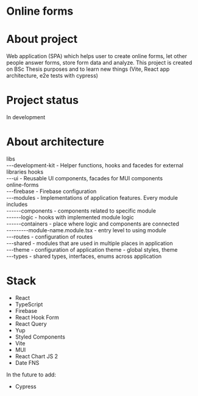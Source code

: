 # Online forms

# About project
Web application (SPA) which helps user to create online forms, let other people answer forms, store form data and analyze.
This project is created on BSc Thesis purposes and to learn new things (Vite, React app architecture, e2e tests with cypress)

# Project status
In development

# About architecture
libs\
---development-kit - Helper functions, hooks and facedes for external libraries hooks\
---ui - Reusable UI components, facades for MUI components\
online-forms\
---firebase - Firebase configuration\
---modules - Implementations of application features. Every module includes\
------components - components related to specific module\
------logic - hooks with implemented module logic\
------containers - place where logic and components are connected\
---------module-name.module.tsx - entry level to using module\
---routes - configuration of routes\
---shared - modules that are used in multiple places in application\
---theme - configuration of application theme - global styles, theme\
---types - shared types, interfaces, enums across application
   
# Stack
- React
- TypeScript
- Firebase
- React Hook Form
- React Query
- Yup
- Styled Components
- Vite
- MUI
- React Chart JS 2
- Date FNS

In the future to add:
- Cypress
